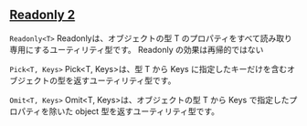 ## [Readonly 2](https://github.com/type-challenges/type-challenges/blob/main/questions/00008-medium-readonly-2/README.ja.md)

`Readonly<T>`
Readonly<T>は、オブジェクトの型 T のプロパティをすべて読み取り専用にするユーティリティ型です。
Readonly の効果は再帰的ではない

`Pick<T, Keys>`
Pick<T, Keys>は、型 T から Keys に指定したキーだけを含むオブジェクトの型を返すユーティリティ型です。

`Omit<T, Keys>`
Omit<T, Keys>は、オブジェクトの型 T から Keys で指定したプロパティを除いた object 型を返すユーティリティ型です。
